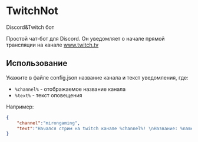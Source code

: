 # TwitchNot
Discord&amp;Twitch бот

Простой чат-бот для Discord. Он уведомляет о начале прямой трансляции на канале www.twitch.tv

## Использование

Укажите в файле config.json название канала и текст уведомления, где:
 - `%channel%` - отображаемое название канала
 - `%text%` - текст оповещения

Например:
```json
{
    "channel":"mirongaming",
    "text":"Начался стрим на twitch канале %channel%! \nНазвание: %name% \nИгра: %game% \nСсылка: %url%"
}
```

